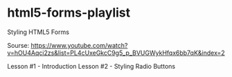 # html5-forms-playlist

Styling HTML5 Forms

Sourse:
https://www.youtube.com/watch?v=hOU4Aqci2zs&list=PL4cUxeGkcC9g5_p_BVUGWykHfqx6bb7qK&index=2

Lesson #1 - Introduction
Lesson #2 - Styling Radio Buttons
